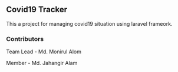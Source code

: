## Covid19 Tracker

This a project for managing covid19 situation using laravel frameork.


### Contributors
Team Lead - Md. Monirul Alom

Member - Md. Jahangir Alam